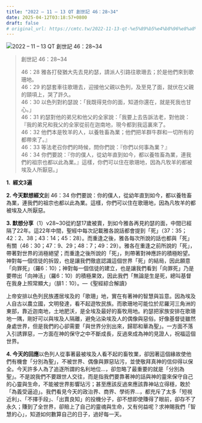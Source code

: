 ```yaml
---
title: "2022 – 11 – 13 QT 創世記 46：28~34"
date: 2025-04-12T03:18:57+0800
draft: false
# original_url: https://cmtc.tw/2022-11-13-qt-%e5%89%b5%e4%b8%96%e8%a8%98-46%ef%bc%9a2834
---
```


![2022 – 11 – 13 QT 創世記 46：28\~34](/images/qt.jpg  "2022 – 11 – 13 QT 創世記 46：28\~34")

> 創世記 46：28\~34
>
> 46：28 雅各打發猶大先去見約瑟，請派人引路往歌珊去；於是他們來到歌珊地。  
> 46：29 約瑟套車往歌珊去，迎接他父親以色列，及至見了面，就伏在父親的頸項上，哭了許久。  
> 46：30 以色列對約瑟說：「我既得見你的面，知道你還在，就是死我也甘心。」  
> 46：31 約瑟對他的弟兄和他父的全家說：「我要上去告訴法老，對他說：『我的弟兄和我父的全家從前在迦南地，現今都到我這裏來了。  
> 46：32 他們本是牧羊的人，以養牲畜為業；他們把羊群牛群和一切所有的都帶來了。』  
> 46：33 等法老召你們的時候，問你們說：『你們以何事為業？』  
> 46：34 你們要說：『你的僕人，從幼年直到如今，都以養牲畜為業，連我們的祖宗也都以此為業。』這樣，你們可以住在歌珊地，因為凡牧羊的都被埃及人所厭惡。」

**1.  經文3遍**

**2. 今天默想經文**創 46：34 你們要說：你的僕人，從幼年直到如今，都以養牲畜為業，連我們的祖宗也都以此為業。這樣，你們可以住在歌珊地，因為凡牧羊的都被埃及人所厭惡。

**3. 默想分享**（1）v28\~30從約瑟17歲被賣，到如今雅各再見約瑟的面，中間已經隔了22年。這22年中間，聖經中每次記載雅各說話都會提到「死」（37：35；42：2、38；43：14；45：28）。而重逢之後，雅各每次所說的話也都與「死」有關（46：30；47：9、29；48：7；49：29）。雅各在重逢之前所說的「死」，帶著對世界的消極絕望；而重逢之後所說的「死」，則帶著對神應許的積極盼望。神對每一個信徒的拆毀，也是讓我們徹底認識這個世界「死」的結局，因此願意「向罪死」（羅6：10）；神對每一個信徒的建立，也是讓我們看到「向罪死」乃是要帶出「向神活」（羅6：10）的積極果效，因此我們「無論是生是死，總叫基督在我身上照常顯大」（腓1：10）。—《聖經綜合解讀》

上帝安排以色列民族遷居埃及的「歌珊」地，實在有著神的智慧與旨意。因為埃及人自古以農立國，文明發達，看不起遊牧民族。而歌珊地可能位於尼羅河三角洲的東部，靠近迦南地，土地肥沃，是全埃及最好的畜牧用地。約瑟把家族安排在歌珊地一隅，剛好可以與埃及人隔離，避免沾染埃及人的偶像與惡俗。好像基督徒雖然身處世界，但是我們的心卻需要「與世界分別出來，歸耶和華為聖」。一方面不落入引誘罪惡，一方面在神的保守之中不斷成長，反過來成為神的見證人，祝福這個世界。

**4. 今天的回應**以色列人從事著最被埃及人看不起的畜牧業，卻因著這個緣故使他們有機會「分別為聖」，不被世界、偶像與罪惡玷污，並使敬拜真神的信仰得以保全。今天許多人為了追逐所謂的名利地位…，卻忽略了最重要的就是「分別為聖」。不是說我們不要跟世人交往，而是指我們要靠著神的話與神的靈來保守自己的心靈與生命，不能被世界影響玷污；甚至應該反過來應該靠神站立得穩，敢於「為義受逼迫」。我們看見今天的政治界、商界、學術界…，都充斥了太多「短視近利」、「不擇手段」、「出賣良知」的投機分子，卻不想即使賺得了眼前，卻存不了永久；賺到了全世界，卻賠上了自己的靈魂與生命，又有何益呢？求神賜我們「智慧的心」，知道如何數算自己的日子，過好每一天。